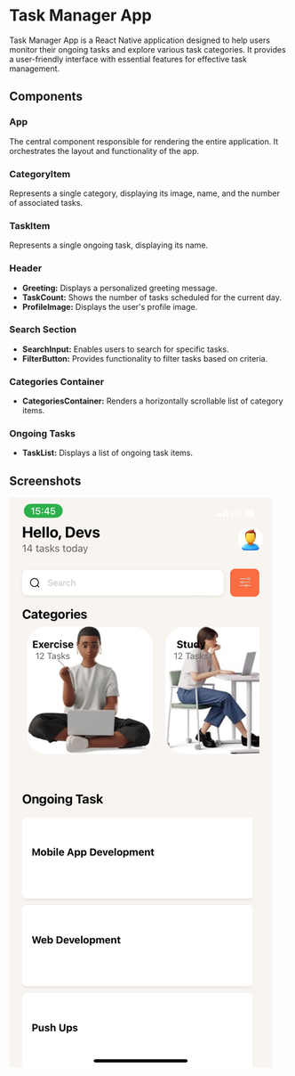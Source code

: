 # Task Manager App

Task Manager App is a React Native application designed to help users monitor their ongoing tasks and explore various task categories. It provides a user-friendly interface with essential features for effective task management.

## Components

### App

The central component responsible for rendering the entire application. It orchestrates the layout and functionality of the app.

### CategoryItem

Represents a single category, displaying its image, name, and the number of associated tasks.

### TaskItem

Represents a single ongoing task, displaying its name.

### Header

- **Greeting:** Displays a personalized greeting message.
- **TaskCount:** Shows the number of tasks scheduled for the current day.
- **ProfileImage:** Displays the user's profile image.

### Search Section

- **SearchInput:** Enables users to search for specific tasks.
- **FilterButton:** Provides functionality to filter tasks based on criteria.

### Categories Container

- **CategoriesContainer:** Renders a horizontally scrollable list of category items.

### Ongoing Tasks

- **TaskList:** Displays a list of ongoing task items.

## Screenshots

![screenshot](https://github.com/areyouagod23/rn-assignment3-10956133/blob/main/assets/screenshot.PNG)
